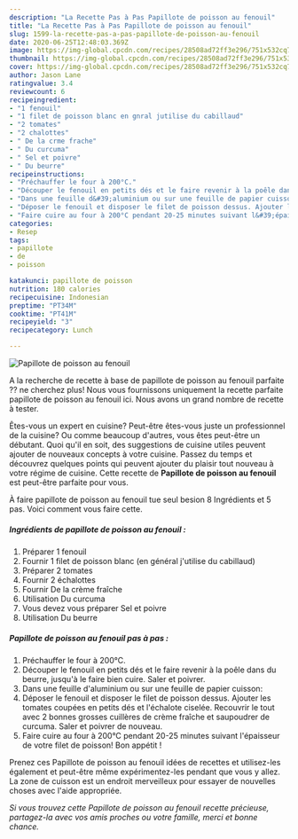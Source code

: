 ```yaml
---
description: "La Recette Pas à Pas Papillote de poisson au fenouil"
title: "La Recette Pas à Pas Papillote de poisson au fenouil"
slug: 1599-la-recette-pas-a-pas-papillote-de-poisson-au-fenouil
date: 2020-06-25T12:48:03.369Z
image: https://img-global.cpcdn.com/recipes/28508ad72ff3e296/751x532cq70/papillote-de-poisson-au-fenouil-photo-principale-de-la-recette.jpg
thumbnail: https://img-global.cpcdn.com/recipes/28508ad72ff3e296/751x532cq70/papillote-de-poisson-au-fenouil-photo-principale-de-la-recette.jpg
cover: https://img-global.cpcdn.com/recipes/28508ad72ff3e296/751x532cq70/papillote-de-poisson-au-fenouil-photo-principale-de-la-recette.jpg
author: Jason Lane
ratingvalue: 3.4
reviewcount: 6
recipeingredient:
- "1 fenouil"
- "1 filet de poisson blanc en gnral jutilise du cabillaud"
- "2 tomates"
- "2 chalottes"
- " De la crme frache"
- " Du curcuma"
- " Sel et poivre"
- " Du beurre"
recipeinstructions:
- "Préchauffer le four à 200°C."
- "Découper le fenouil en petits dés et le faire revenir à la poêle dans du beurre, jusqu&#39;à le faire bien cuire. Saler et poivrer."
- "Dans une feuille d&#39;aluminium ou sur une feuille de papier cuisson:"
- "Déposer le fenouil et disposer le filet de poisson dessus. Ajouter les tomates coupées en petits dés et l&#39;échalote ciselée. Recouvrir le tout avec 2 bonnes grosses cuillères de crème fraîche et saupoudrer de curcuma. Saler et poivrer de nouveau."
- "Faire cuire au four à 200°C pendant 20-25 minutes suivant l&#39;épaisseur de votre filet de poisson! Bon appétit !"
categories:
- Resep
tags:
- papillote
- de
- poisson

katakunci: papillote de poisson 
nutrition: 180 calories
recipecuisine: Indonesian
preptime: "PT34M"
cooktime: "PT41M"
recipeyield: "3"
recipecategory: Lunch

---
```



![Papillote de poisson au fenouil](https://img-global.cpcdn.com/recipes/28508ad72ff3e296/751x532cq70/papillote-de-poisson-au-fenouil-photo-principale-de-la-recette.jpg)

A la recherche de recette à base de papillote de poisson au fenouil parfaite ?? ne cherchez plus! Nous vous fournissons uniquement la recette parfaite papillote de poisson au fenouil ici. Nous avons un grand nombre de recette à tester.

Êtes-vous un expert en cuisine? Peut-être êtes-vous juste un professionnel de la cuisine? Ou comme beaucoup d'autres, vous êtes peut-être un débutant. Quoi qu'il en soit, des suggestions de cuisine utiles peuvent ajouter de nouveaux concepts à votre cuisine. Passez du temps et découvrez quelques points qui peuvent ajouter du plaisir tout nouveau à votre régime de cuisine. Cette recette de <strong> Papillote de poisson au fenouil </strong> est peut-être parfaite pour vous.

<!--inarticleads1-->

À faire papillote de poisson au fenouil tue seul besion 8 Ingrédients et 5 pas. Voici comment vous faire cette.

##### Ingrédients de papillote de poisson au fenouil :

1. Préparer 1 fenouil
1. Fournir 1 filet de poisson blanc (en général j&#39;utilise du cabillaud)
1. Préparer 2 tomates
1. Fournir 2 échalottes
1. Fournir  De la crème fraîche
1. Utilisation  Du curcuma
1. Vous devez vous préparer  Sel et poivre
1. Utilisation  Du beurre




<!--inarticleads2-->

##### Papillote de poisson au fenouil pas à pas :

1. Préchauffer le four à 200°C.
1. Découper le fenouil en petits dés et le faire revenir à la poêle dans du beurre, jusqu&#39;à le faire bien cuire. Saler et poivrer.
1. Dans une feuille d&#39;aluminium ou sur une feuille de papier cuisson:
1. Déposer le fenouil et disposer le filet de poisson dessus. Ajouter les tomates coupées en petits dés et l&#39;échalote ciselée. Recouvrir le tout avec 2 bonnes grosses cuillères de crème fraîche et saupoudrer de curcuma. Saler et poivrer de nouveau.
1. Faire cuire au four à 200°C pendant 20-25 minutes suivant l&#39;épaisseur de votre filet de poisson! Bon appétit !




<!--inarticleads1-->

<p>
Prenez ces Papillote de poisson au fenouil idées de recettes et utilisez-les également et peut-être même expérimentez-les pendant que vous y allez. La zone de cuisson est un endroit merveilleux pour essayer de nouvelles choses avec l'aide appropriée.
</p>

<p>
<i>Si vous trouvez cette Papillote de poisson au fenouil recette précieuse, partagez-la avec vos amis proches ou votre famille, merci et bonne chance.</i>
</p>
